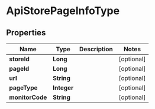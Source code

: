 

# ApiStorePageInfoType


## Properties

Name | Type | Description | Notes
------------ | ------------- | ------------- | -------------
**storeId** | **Long** |  |  [optional]
**pageId** | **Long** |  |  [optional]
**url** | **String** |  |  [optional]
**pageType** | **Integer** |  |  [optional]
**monitorCode** | **String** |  |  [optional]



